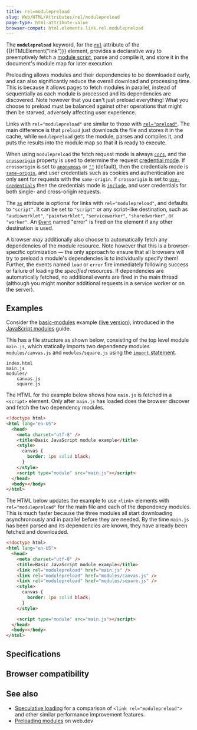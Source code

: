 ```yaml
---
title: rel=modulepreload
slug: Web/HTML/Attributes/rel/modulepreload
page-type: html-attribute-value
browser-compat: html.elements.link.rel.modulepreload
---
```




The **`modulepreload`** keyword, for the [`rel`](/Web/HTML/Attributes/rel) attribute of the {{HTMLElement("link")}} element, provides a declarative way to preemptively fetch a [module script](/Web/JavaScript/Guide/Modules), parse and compile it, and store it in the document's module map for later execution.

Preloading allows modules and their dependencies to be downloaded early, and can also significantly reduce the overall download and processing time.
This is because it allows pages to fetch modules in parallel, instead of sequentially as each module is processed and its dependencies are discovered.
Note however that you can't just preload everything!
What you choose to preload must be balanced against other operations that might then be starved, adversely affecting user experience.

Links with `rel="modulepreload"` are similar to those with [`rel="preload"`](/Web/HTML/Attributes/rel/preload).
The main difference is that `preload` just downloads the file and stores it in the cache, while `modulepreload` gets the module, parses and compiles it, and puts the results into the module map so that it is ready to execute.

When using `modulepreload` the fetch request mode is always [`cors`](/Web/API/Request/mode#cors), and the [`crossorigin`](/Web/HTML/Attributes/crossorigin) property is used to determine the request [credential mode](/Web/API/Request/credentials).
If `crossorigin` is set to [`anonymous`](/Web/HTML/Attributes/crossorigin#anonymous) or [`""`](/Web/HTML/Attributes/crossorigin#sect1) (default), then the credentials mode is [`same-origin`](/Web/API/Request/credentials#same-origin), and user credentials such as cookies and authentication are only sent for requests with the `same-origin`.
If `crossorigin` is set to [`use-credentials`](/Web/HTML/Attributes/crossorigin#use-credentials) then the credentials mode is [`include`](/Web/API/Request/credentials#include), and user credentials for both single- and cross-origin requests.

The [`as`](/Web/HTML/Element/link#as) attribute is optional for links with `rel="modulepreload"`, and defaults to `"script"`.
It can be set to `"script"` or any script-like destination, such as `"audioworklet"`, `"paintworklet"`, `"serviceworker"`, `"sharedworker"`, or `"worker"`.
An [`Event`](/Web/API/Event/Event) named "error" is fired on the element if any other destination is used.

A browser _may_ additionally also choose to automatically fetch any dependencies of the module resource.
Note however that this is a browser-specific optimization — the only approach to ensure that all browsers will try to preload a module's dependencies is to individually specify them!
Further, the events named `load` or `error` fire immediately following success or failure of loading the _specified_ resources.
If dependencies are automatically fetched, no additional events are fired in the main thread (although you might monitor additional requests in a service worker or on the server).

## Examples

Consider the [basic-modules](https://github.com/mdn/js-examples/tree/main/module-examples/basic-modules) example ([live version](https://mdn.github.io/js-examples/module-examples/basic-modules/)), introduced in the [JavaScript modules](/Web/JavaScript/Guide/Modules#basic_example_structure) guide.

This has a file structure as shown below, consisting of the top level module `main.js`, which statically imports two dependency modules `modules/canvas.js` and `modules/square.js` using the [`import` statement](/Web/JavaScript/Reference/Statements/import).

```plain
index.html
main.js
modules/
    canvas.js
    square.js
```

The HTML for the example below shows how `main.js` is fetched in a `<script>` element.
Only after `main.js` has loaded does the browser discover and fetch the two dependency modules.

```html
<!doctype html>
<html lang="en-US">
  <head>
    <meta charset="utf-8" />
    <title>Basic JavaScript module example</title>
    <style>
      canvas {
        border: 1px solid black;
      }
    </style>
    <script type="module" src="main.js"></script>
  </head>
  <body></body>
</html>
```

The HTML below updates the example to use `<link>` elements with `rel="modulepreload"` for the main file and each of the dependency modules.
This is much faster because the three modules all start downloading asynchronously and in parallel before they are needed.
By the time `main.js` has been parsed and its dependencies are known, they have already been fetched and downloaded.

```html
<!doctype html>
<html lang="en-US">
  <head>
    <meta charset="utf-8" />
    <title>Basic JavaScript module example</title>
    <link rel="modulepreload" href="main.js" />
    <link rel="modulepreload" href="modules/canvas.js" />
    <link rel="modulepreload" href="modules/square.js" />
    <style>
      canvas {
        border: 1px solid black;
      }
    </style>

    <script type="module" src="main.js"></script>
  </head>
  <body></body>
</html>
```

## Specifications



## Browser compatibility



## See also

- [Speculative loading](/Web/Performance/Speculative_loading) for a comparison of `<link rel="modulepreload">` and other similar performance improvement features.
- [Preloading modules](https://web.dev/articles/modulepreload) on web.dev
